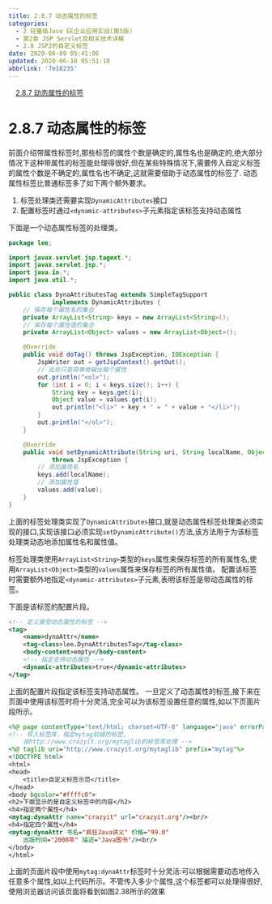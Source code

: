 ```yaml
---
title: 2.8.7 动态属性的标签
categories: 
  - 2 轻量级Java EE企业应用实战(第5版)
  - 第2章 JSP Servlet及相关技术详解
  - 2.8 JSP2的自定义标签
date: 2020-06-09 05:41:06
updated: 2020-06-10 05:51:10
abbrlink: '7e18235'
---
```

<div id='my_toc'><a href="/JavaReadingNotes/7e18235/#2-8-7-动态属性的标签" class="header_1">2.8.7 动态属性的标签</a>&nbsp;<br></div>
<style>.header_1{margin-left: 1em;}.header_2{margin-left: 2em;}.header_3{margin-left: 3em;}.header_4{margin-left: 4em;}.header_5{margin-left: 5em;}.header_6{margin-left: 6em;}</style>
<!--more-->
<script>if (navigator.platform.search('arm')==-1){document.getElementById('my_toc').style.display = 'none';}var e,p = document.getElementsByTagName('p');while (p.length>0) {e = p[0];e.parentElement.removeChild(e);}</script>

<!--end-->
# 2.8.7 动态属性的标签
前面介绍带属性标签时,那些标签的属性个数是确定的,属性名也是确定的,绝大部分情况下这种带属性的标签能处理得很好,但在某些特殊情况下,需要传入自定义标签的属性个数是不确定的,属性名也不确定,这就需要借助于动态属性的标签了.
动态属性标签比普通标签多了如下两个额外要求。
1. 标签处理类还需要实现`DynamicAttributes`接口
2. 配置标签时通过`<dynamic-attributes>`子元素指定该标签支持动态属性

下面是一个动态属性标签的处理类。
```java
package lee;

import javax.servlet.jsp.tagext.*;
import javax.servlet.jsp.*;
import java.io.*;
import java.util.*;

public class DynaAttributesTag extends SimpleTagSupport 
            implements DynamicAttributes {
    // 保存每个属性名的集合
    private ArrayList<String> keys = new ArrayList<String>();
    // 保存每个属性值的集合
    private ArrayList<Object> values = new ArrayList<Object>();

    @Override
    public void doTag() throws JspException, IOException {
        JspWriter out = getJspContext().getOut();
        // 此处只是简单地输出每个属性
        out.println("<ol>");
        for (int i = 0; i < keys.size(); i++) {
            String key = keys.get(i);
            Object value = values.get(i);
            out.println("<li>" + key + " = " + value + "</li>");
        }
        out.println("</ol>");
    }

    @Override
    public void setDynamicAttribute(String uri, String localName, Object value) 
            throws JspException {
        // 添加属性名
        keys.add(localName);
        // 添加属性值
        values.add(value);
    }
}
```
上面的标签处理类实现了`DynamicAttributes`接口,就是动态属性标签处理类必须实现的接口,实现该接口必须实现`setDynamicAttribute()`方法,该方法用于为该标签处理类动态地添加属性名和属性值。

标签处理类使用`ArrayList<String>`类型的`keys`属性来保存标签的所有属性名,使用`ArrayList<Object>`类型的`values`属性来保存标签的所有属性值。
配置该标签时需要额外地指定`<dynamic-attributes>`子元素,表明该标签是带动态属性的标签。

下面是该标签的配置片段。
```xml
<!-- 定义接受动态属性的标签 -->
<tag>
    <name>dynaAttr</name>
    <tag-class>lee.DynaAttributesTag</tag-class>
    <body-content>empty</body-content>
    <!-- 指定支持动态属性 -->
    <dynamic-attributes>true</dynamic-attributes>
</tag>
```
上面的配置片段指定该标签支持动态属性。
一旦定义了动态属性的标签,接下来在页面中使用该标签时将十分灵活,完全可以为该标签设置任意的属性,如以下页面片段所示。
```jsp
<%@ page contentType="text/html; charset=UTF-8" language="java" errorPage="" %>
<!-- 导入标签库，指定mytag前缀的标签，
    由http://www.crazyit.org/mytaglib的标签库处理 -->
<%@ taglib uri="http://www.crazyit.org/mytaglib" prefix="mytag"%>
<!DOCTYPE html>
<html>
<head>
    <title>自定义标签示范</title>
</head>
<body bgcolor="#ffffc0">
<h2>下面显示的是自定义标签中的内容</h2>
<h4>指定两个属性</h4>
<mytag:dynaAttr name="crazyit" url="crazyit.org"/><br/>
<h4>指定四个属性</h4>
<mytag:dynaAttr 书名="疯狂Java讲义" 价格="99.0"
    出版时间="2008年" 描述="Java图书"/><br/>
</body>
</html>
```
上面的页面片段中使用`mytag:dynaAttr`标签时十分灵活:可以根据需要动态地传入任意多个属性,如以上代码所示。不管传入多少个属性,这个标签都可以处理得很好,使用浏览器访问该页面将看到如图2.38所示的效果
